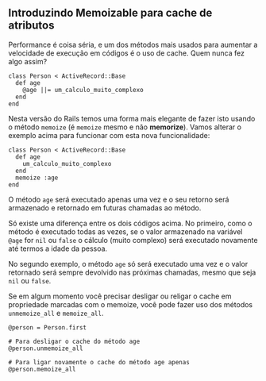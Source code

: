 ## Introduzindo Memoizable para cache de atributos

Performance é coisa séria, e um dos métodos mais usados para aumentar a velocidade de execução em códigos é o uso de cache. Quem nunca fez algo assim?

	class Person < ActiveRecord::Base
	  def age
	    @age ||= um_calculo_muito_complexo
	  end
	end

Nesta versão do Rails temos uma forma mais elegante de fazer isto usando o método `memoize` (é `memoize` mesmo e não **memorize**). Vamos alterar o exemplo acima para funcionar com esta nova funcionalidade:

	class Person < ActiveRecord::Base
	  def age
	    um_calculo_muito_complexo
	  end
	  memoize :age
	end

O método `age` será executado apenas uma vez e o seu retorno será armazenado e retornado em futuras chamadas ao método.

Só existe uma diferença entre os dois códigos acima. No primeiro, como o método é executado todas as vezes, se o valor armazenado na variável `@age` for `nil` ou `false` o cálculo (muito complexo) será executado novamente até termos a idade da pessoa.

No segundo exemplo, o método `age` só será executado uma vez e o valor retornado será sempre devolvido nas próximas chamadas, mesmo que seja `nil` ou `false`.

Se em algum momento você precisar desligar ou religar o cache em propriedade marcadas com o memoize, você pode fazer uso dos métodos `unmemoize_all` e `memoize_all`.

	@person = Person.first

	# Para desligar o cache do método age
	@person.unmemoize_all

	# Para ligar novamente o cache do método age apenas
	@person.memoize_all
